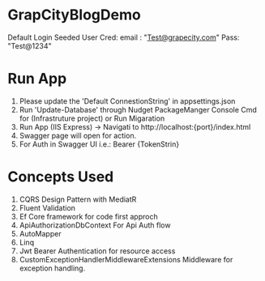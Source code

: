 # GrapCityBlogDemo  
   Default Login Seeded User Cred:
   email : "Test@grapecity.com" Pass: "Test@1234"
# Run App
1. Please update the 'Default ConnestionString' in appsettings.json
2. Run 'Update-Database'  through Nudget PackageManger Console Cmd for (Infrastruture project) or Run Migaration
3. Run App (IIS Express) -> Navigati to http://localhost:{port}/index.html 
4. Swagger page will open for action.
5. For Auth in Swagger UI i.e.: Bearer {TokenStrin}

# Concepts Used
1. CQRS Design Pattern with MediatR
2. Fluent Validation
3. Ef Core framework for code first approch
4. ApiAuthorizationDbContext For Api Auth flow
5. AutoMapper
6. Linq
7. Jwt Bearer Authentication for resource access
8. CustomExceptionHandlerMiddlewareExtensions Middleware for exception handling. 